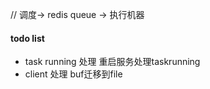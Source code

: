 // 调度-> redis queue -> 执行机器

#### todo list
- task running 处理 重启服务处理taskrunning
- client 处理 buf迁移到file